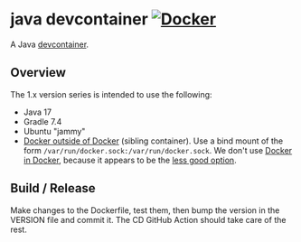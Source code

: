 # java devcontainer [![Docker](https://img.shields.io/docker/v/jeffersonlab/java-devcontainer?sort=semver&label=DockerHub)](https://hub.docker.com/r/jeffersonlab/java-devcontainer)
A Java [devcontainer](https://containers.dev/).

## Overview
The 1.x version series is intended to use the following:
- Java 17
- Gradle 7.4
- Ubuntu "jammy"
- [Docker outside of Docker](https://github.com/devcontainers/features/tree/main/src/docker-outside-of-docker) (sibling container).   Use a bind mount of the form `/var/run/docker.sock:/var/run/docker.sock`. We don't use [Docker in  Docker]([https://jpetazzo.github.io/2015/09/03/do-not-use-docker-in-docker-for-ci/](https://github.com/devcontainers/features/tree/main/src/docker-in-docker)), because it appears to be the [less good option](https://jpetazzo.github.io/2015/09/03/do-not-use-docker-in-docker-for-ci/).

## Build / Release
Make changes to the Dockerfile, test them, then bump the version in the VERSION file and commit it.  The CD GitHub Action should take care of the rest.
